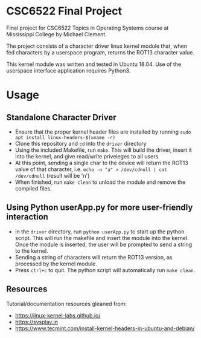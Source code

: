 # CSC6522 Final Project

Final project for CSC6522 Topics in Operating Systems course at
Mississippi College by Michael Clement.

The project consists of a character driver linux kernel module that,
when fed characters by a userspace program, returns the ROT13 character
value.

This kernel module was written and tested in Ubuntu 18.04. Use of the userspace
interface application requires Python3.

# Usage
## Standalone Character Driver
- Ensure that the proper kernel header files are installed by running
`sudo apt install linux-headers-$(uname -r)` 
- Clone this repository and `cd` into the `driver` directory 
- Using the included Makefile, run `make`. This will build the
  driver, insert it into the kernel, and give read/write priveleges
  to all users.
- At this point, sending a single char to the device will return the ROT13
  value of that character, i.e. `echo -n "a" > /dev/cdnull | cat /dev/cdnull` 
  (result will be 'n')
- When finished, run `make clean` to unload the module and remove the compiled
  files.

## Using Python userApp.py for more user-friendly interaction 
- in the `driver` directory, run `python userApp.py` to start up the python
  script. This will run the makefile and insert the module into the kernel.
  Once the module is inserted, the user will be prompted to send a string to
  the kernel.
- Sending a string of characters will return the ROT13 version, as processed
  by the kernel module.
- Press `ctrl+c` to quit. The python script will automatically run `make
clean`.

## Resources
Tutorial/documentation resources gleaned from:
- https://linux-kernel-labs.github.io/
- https://sysplay.in
- https://www.tecmint.com/install-kernel-headers-in-ubuntu-and-debian/
